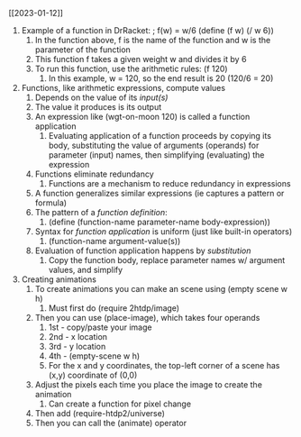 [[2023-01-12]]

1. Example of a function in DrRacket:
	; f(w) = w/6
    (define (f w)
         (/ w 6))
	1. In the function above, f is the name of the function and w is the parameter of the function
	2. This function f takes a given weight w and divides it by 6
	3. To run this function, use the arithmetic rules:
	    (f 120)
		1. In this example, w = 120, so the end result is 20 (120/6 = 20)
2. Functions, like arithmetic expressions, compute values
	1. Depends on the value of its *input(s)*
	2. The value it produces is its output
	3. An expression like (wgt-on-moon 120) is called a function application
		1. Evaluating application of a function proceeds by copying its body, substituting the value of arguments (operands) for parameter (input) names, then simplifying (evaluating) the expression
	4. Functions eliminate redundancy
		1. Functions are a mechanism to reduce redundancy in expressions
	5. A function generalizes similar expressions (ie captures a pattern or formula)
	6. The pattern of a *function definition*:
		1. (define (function-name parameter-name body-expression))
	7. Syntax for *function application* is uniform (just like built-in operators)
		1. (function-name argument-value(s))
	8. Evaluation of function application happens by *substitution*
		1. Copy the function body, replace parameter names w/ argument values, and simplify
3. Creating animations
	1. To create animations you can make an scene using (empty scene w h)
		1. Must first do (require 2htdp/image)
	2. Then you can use (place-image), which takes four operands
		1. 1st - copy/paste your image
		2. 2nd - x location
		3. 3rd - y location
		4. 4th - (empty-scene w h)
		5. For the x and y coordinates, the top-left corner of a scene has (x,y) coordinate of (0,0)
	3. Adjust the pixels each time you place the image to create the animation
		1. Can create a function for pixel change
	4. Then add (require-htdp2/universe)
	5. Then you can call the (animate) operator